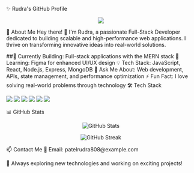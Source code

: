 ✨ Rudra's GitHub Profile
<p align="center"> <img src="https://readme-typing-svg.herokuapp.com?font=Fira+Code&size=22&pause=1000&color=00C6FF&center=true&vCenter=true&width=500&lines=Hey+there!+I'm+Rudra+%F0%9F%91%8B;Full-Stack+Developer;Passionate+about+Tech+%F0%9F%94%8C;Always+learning+new+things+%F0%9F%92%BB" /> </p>
🚀 About Me
Hey there! 👋 I'm Rudra, a passionate Full-Stack Developer dedicated to building scalable and high-performance web applications. I thrive on transforming innovative ideas into real-world solutions.

##🔨 Currently Building: Full-stack applications with the MERN stack
🌱 Learning: Figma for enhanced UI/UX design
💡 Tech Stack: JavaScript, React, Node.js, Express, MongoDB
💬 Ask Me About: Web development, APIs, state management, and performance optimization
⚡ Fun Fact: I love solving real-world problems through technology
🛠️ Tech Stack
<p align="left"> <img src="https://img.shields.io/badge/JavaScript-F7DF1E?style=for-the-badge&logo=javascript&logoColor=black" /> <img src="https://img.shields.io/badge/React-61DAFB?style=for-the-badge&logo=react&logoColor=black" /> <img src="https://img.shields.io/badge/Node.js-339933?style=for-the-badge&logo=node.js&logoColor=white" /> <img src="https://img.shields.io/badge/Express-000000?style=for-the-badge&logo=express&logoColor=white" /> <img src="https://img.shields.io/badge/MongoDB-47A248?style=for-the-badge&logo=mongodb&logoColor=white" /> <img src="https://img.shields.io/badge/Git-F05032?style=for-the-badge&logo=git&logoColor=white" /> </p>
📊 GitHub Stats
<p align="center"> <img src="https://github-readme-stats.vercel.app/api?username=Rudra&show_icons=true&theme=radical" alt="GitHub Stats" /> </p> <p align="center"> <img src="https://github-readme-streak-stats.herokuapp.com/?user=Rudra&theme=radical" alt="GitHub Streak" /> </p>
📫 Contact Me
📩 Email: patelrudra808@example.com

🚀 Always exploring new technologies and working on exciting projects!
